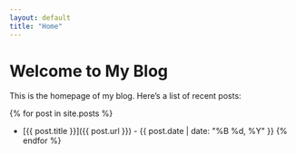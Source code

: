 ```yaml
---
layout: default
title: "Home"
---
```


# Welcome to My Blog

This is the homepage of my blog. Here’s a list of recent posts:

{% for post in site.posts %}
- [{{ post.title }}]({{ post.url }}) - {{ post.date | date: "%B %d, %Y" }}
{% endfor %}
